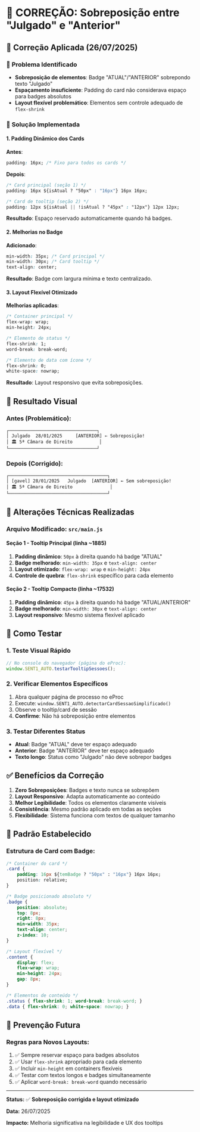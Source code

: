 # 🔧 CORREÇÃO: Sobreposição entre "Julgado" e "Anterior"

## 📅 **Correção Aplicada** (26/07/2025)

### 🎯 **Problema Identificado**

- **Sobreposição de elementos**: Badge "ATUAL"/"ANTERIOR" sobrepondo texto "Julgado"
- **Espaçamento insuficiente**: Padding do card não considerava espaço para badges absolutos
- **Layout flexível problemático**: Elementos sem controle adequado de `flex-shrink`

### 🔧 **Solução Implementada**

#### 1. **Padding Dinâmico dos Cards**

**Antes**:
```css
padding: 16px; /* Fixo para todos os cards */
```

**Depois**:
```css
/* Card principal (seção 1) */
padding: 16px ${isAtual ? "50px" : "16px"} 16px 16px;

/* Card de tooltip (seção 2) */
padding: 12px ${isAtual || !isAtual ? "45px" : "12px"} 12px 12px;
```

**Resultado**: Espaço reservado automaticamente quando há badges.

#### 2. **Melhorias no Badge**

**Adicionado**:
```css
min-width: 35px; /* Card principal */
min-width: 30px; /* Card tooltip */
text-align: center;
```

**Resultado**: Badge com largura mínima e texto centralizado.

#### 3. **Layout Flexível Otimizado**

**Melhorias aplicadas**:
```css
/* Container principal */
flex-wrap: wrap;
min-height: 24px;

/* Elemento de status */
flex-shrink: 1;
word-break: break-word;

/* Elemento de data com ícone */
flex-shrink: 0;
white-space: nowrap;
```

**Resultado**: Layout responsivo que evita sobreposições.

## 🎨 **Resultado Visual**

### **Antes (Problemático)**:
```
┌─────────────────────────────────┐
│ Julgado  28/01/2025     [ANTERIOR] ← Sobreposição!
│ 🏛️ 5ª Câmara de Direito          │
└─────────────────────────────────┘
```

### **Depois (Corrigido)**:
```
┌─────────────────────────────────────┐
│ [gavel] 28/01/2025   Julgado  [ANTERIOR] ← Sem sobreposição!
│ 🏛️ 5ª Câmara de Direito              │
└─────────────────────────────────────┘
```

## 🔧 **Alterações Técnicas Realizadas**

### **Arquivo Modificado**: `src/main.js`

#### **Seção 1 - Tooltip Principal (linha ~1885)**
1. **Padding dinâmico**: `50px` à direita quando há badge "ATUAL"
2. **Badge melhorado**: `min-width: 35px` e `text-align: center`
3. **Layout otimizado**: `flex-wrap: wrap` e `min-height: 24px`
4. **Controle de quebra**: `flex-shrink` específico para cada elemento

#### **Seção 2 - Tooltip Compacto (linha ~17532)**
1. **Padding dinâmico**: `45px` à direita quando há badge "ATUAL/ANTERIOR"
2. **Badge melhorado**: `min-width: 30px` e `text-align: center`
3. **Layout responsivo**: Mesmo sistema flexível aplicado

## 🧪 **Como Testar**

### **1. Teste Visual Rápido**
```javascript
// No console do navegador (página do eProc):
window.SENT1_AUTO.testarTooltipSessoes();
```

### **2. Verificar Elementos Específicos**
1. Abra qualquer página de processo no eProc
2. Execute: `window.SENT1_AUTO.detectarCardSessaoSimplificado()`
3. Observe o tooltip/card de sessão
4. **Confirme**: Não há sobreposição entre elementos

### **3. Testar Diferentes Status**
- **Atual**: Badge "ATUAL" deve ter espaço adequado
- **Anterior**: Badge "ANTERIOR" deve ter espaço adequado
- **Texto longo**: Status como "Julgado" não deve sobrepor badges

## ✅ **Benefícios da Correção**

1. **Zero Sobreposições**: Badges e texto nunca se sobrepõem
2. **Layout Responsivo**: Adapta automaticamente ao conteúdo
3. **Melhor Legibilidade**: Todos os elementos claramente visíveis
4. **Consistência**: Mesmo padrão aplicado em todas as seções
5. **Flexibilidade**: Sistema funciona com textos de qualquer tamanho

## 🎯 **Padrão Estabelecido**

### **Estrutura de Card com Badge**:
```css
/* Container do card */
.card {
    padding: 16px ${temBadge ? "50px" : "16px"} 16px 16px;
    position: relative;
}

/* Badge posicionado absoluto */
.badge {
    position: absolute;
    top: 8px;
    right: 8px;
    min-width: 35px;
    text-align: center;
    z-index: 10;
}

/* Layout flexível */
.content {
    display: flex;
    flex-wrap: wrap;
    min-height: 24px;
    gap: 8px;
}

/* Elementos de conteúdo */
.status { flex-shrink: 1; word-break: break-word; }
.data { flex-shrink: 0; white-space: nowrap; }
```

## 🚨 **Prevenção Futura**

### **Regras para Novos Layouts**:
1. ✅ Sempre reservar espaço para badges absolutos
2. ✅ Usar `flex-shrink` apropriado para cada elemento
3. ✅ Incluir `min-height` em containers flexíveis
4. ✅ Testar com textos longos e badges simultaneamente
5. ✅ Aplicar `word-break: break-word` quando necessário

---

**Status:** ✅ **Sobreposição corrigida e layout otimizado**

**Data:** 26/07/2025

**Impacto:** Melhoria significativa na legibilidade e UX dos tooltips
